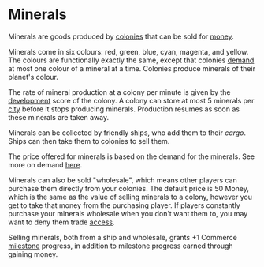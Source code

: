 # Minerals

Minerals are goods produced by [colonies](colony.md) that can be sold for [money](money.md).

Minerals come in six colours: red, green, blue, cyan, magenta, and yellow. The colours are functionally exactly the same, except that colonies [demand](demand.md) at most one colour of a mineral at a time. Colonies produce minerals of their planet's colour. 

The rate of mineral production at a colony per minute is given by the [development](development.md) score of the colony. A colony can store at most 5 minerals per [city](city.md) before it stops producing minerals. Production resumes as soon as these minerals are taken away.

Minerals can be collected by friendly ships, who add them to their *cargo*. Ships can then take them to colonies to sell them. 

The price offered for minerals is based on the demand for the minerals. See more on demand [here](demand.md).

Minerals can also be sold "wholesale", which means other players can purchase them directly from your colonies. The default price is 50 Money, which is the same as the value of selling minerals to a colony, however you get to take that money from the purchasing player. If players constantly purchase your minerals wholesale when you don't want them to, you may want to deny them trade [access](access.md).

Selling minerals, both from a ship and wholesale, grants +1 Commerce [milestone](milestone.md) progress, in addition to milestone progress earned through gaining money.


